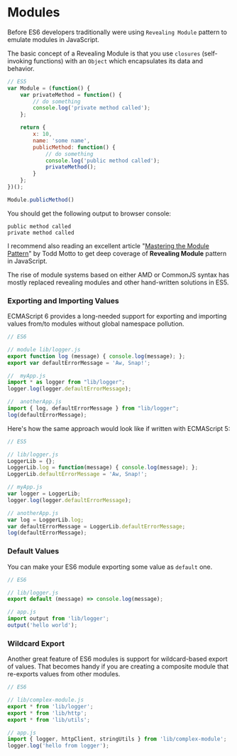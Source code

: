 # Modules

Before ES6 developers traditionally were using `Revealing Module` pattern to emulate modules in JavaScript.

The basic concept of a Revealing Module is that you use `closures` (self-invoking functions)
with an `Object` which encapsulates its data and behavior.

```js
// ES5
var Module = (function() {
    var privateMethod = function() {
        // do something 
        console.log('private method called');
    };

    return {
        x: 10,
        name: 'some name',
        publicMethod: function() {
            // do something
            console.log('public method called');
            privateMethod();
        }
    };
})();

Module.publicMethod()
```

You should get the following output to browser console:

```text
public method called
private method called
```

I recommend also reading an excellent article "[Mastering the Module Pattern](https://toddmotto.com/mastering-the-module-pattern/)" by Todd Motto to get deep coverage of **Revealing Module** pattern in JavaScript.

The rise of module systems based on either AMD or CommonJS syntax has mostly replaced revealing modules and other hand-written solutions in ES5.

### Exporting and Importing Values

ECMAScript 6 provides a long-needed support for exporting and importing values from/to modules without global namespace pollution.

```js
// ES6

// module lib/logger.js
export function log (message) { console.log(message); };
export var defaultErrorMessage = 'Aw, Snap!';

//  myApp.js
import * as logger from "lib/logger";
logger.log(logger.defaultErrorMessage);

//  anotherApp.js
import { log, defaultErrorMessage } from "lib/logger";
log(defaultErrorMessage);
```

Here's how the same approach would look like if written with ECMAScript 5:

```js
// ES5

// lib/logger.js
LoggerLib = {};
LoggerLib.log = function(message) { console.log(message); };
LoggerLib.defaultErrorMessage = 'Aw, Snap!';

// myApp.js
var logger = LoggerLib;
logger.log(logger.defaultErrorMessage);

// anotherApp.js
var log = LoggerLib.log;
var defaultErrorMessage = LoggerLib.defaultErrorMessage;
log(defaultErrorMessage);
```

### Default Values

You can make your ES6 module exporting some value as `default` one.

```js
// ES6

// lib/logger.js
export default (message) => console.log(message);

// app.js
import output from 'lib/logger';
output('hello world');
```

### Wildcard Export

Another great feature of ES6 modules is support for wildcard-based export of values.
That becomes handy if you are creating a composite module that re-exports values from other modules.

```js
// ES6

// lib/complex-module.js
export * from 'lib/logger';
export * from 'lib/http';
export * from 'lib/utils';

// app.js
import { logger, httpClient, stringUtils } from 'lib/complex-module';
logger.log('hello from logger');
```
